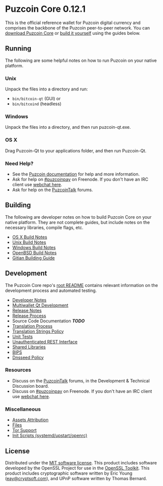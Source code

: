 Puzcoin Core 0.12.1
=====================

This is the official reference wallet for Puzcoin digital currency and comprises the backbone of the Puzcoin peer-to-peer network. You can [download Puzcoin Core](https://www.puzcoin.org/downloads/) or [build it yourself](#building) using the guides below.

Running
---------------------
The following are some helpful notes on how to run Puzcoin on your native platform.

### Unix

Unpack the files into a directory and run:

- `bin/bitcoin-qt` (GUI) or
- `bin/bitcoind` (headless)

### Windows

Unpack the files into a directory, and then run puzcoin-qt.exe.

### OS X

Drag Puzcoin-Qt to your applications folder, and then run Puzcoin-Qt.

### Need Help?

* See the [Puzcoin documentation](https://puzcoinpay.atlassian.net/wiki/display/DOC)
for help and more information.
* Ask for help on [#puzcoinpay](http://webchat.freenode.net?channels=puzcoinpay) on Freenode. If you don't have an IRC client use [webchat here](http://webchat.freenode.net?channels=puzcoinpay).
* Ask for help on the [PuzcoinTalk](https://puzcointalk.org/) forums.

Building
---------------------
The following are developer notes on how to build Puzcoin Core on your native platform. They are not complete guides, but include notes on the necessary libraries, compile flags, etc.

- [OS X Build Notes](build-osx.md)
- [Unix Build Notes](build-unix.md)
- [Windows Build Notes](build-windows.md)
- [OpenBSD Build Notes](build-openbsd.md)
- [Gitian Building Guide](gitian-building.md)

Development
---------------------
The Puzcoin Core repo's [root README](/README.md) contains relevant information on the development process and automated testing.

- [Developer Notes](developer-notes.md)
- [Multiwallet Qt Development](multiwallet-qt.md)
- [Release Notes](release-notes.md)
- [Release Process](release-process.md)
- Source Code Documentation ***TODO***
- [Translation Process](translation_process.md)
- [Translation Strings Policy](translation_strings_policy.md)
- [Unit Tests](unit-tests.md)
- [Unauthenticated REST Interface](REST-interface.md)
- [Shared Libraries](shared-libraries.md)
- [BIPS](bips.md)
- [Dnsseed Policy](dnsseed-policy.md)

### Resources
* Discuss on the [PuzcoinTalk](https://puzcointalk.org/) forums, in the Development & Technical Discussion board.
* Discuss on [#puzcoinpay](http://webchat.freenode.net/?channels=puzcoinpay) on Freenode. If you don't have an IRC client use [webchat here](http://webchat.freenode.net/?channels=puzcoinpay).

### Miscellaneous
- [Assets Attribution](assets-attribution.md)
- [Files](files.md)
- [Tor Support](tor.md)
- [Init Scripts (systemd/upstart/openrc)](init.md)

License
---------------------
Distributed under the [MIT software license](http://www.opensource.org/licenses/mit-license.php).
This product includes software developed by the OpenSSL Project for use in the [OpenSSL Toolkit](https://www.openssl.org/). This product includes
cryptographic software written by Eric Young ([eay@cryptsoft.com](mailto:eay@cryptsoft.com)), and UPnP software written by Thomas Bernard.
